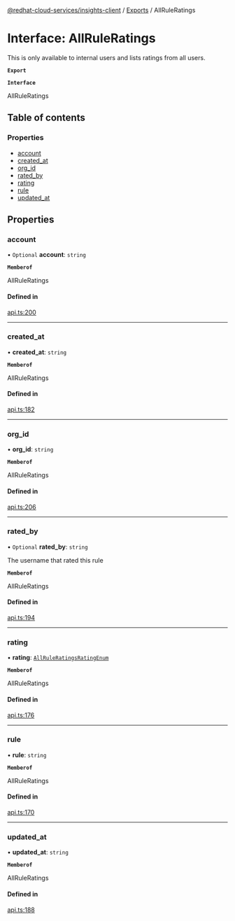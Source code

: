 [@redhat-cloud-services/insights-client](../README.md) / [Exports](../modules.md) / AllRuleRatings

# Interface: AllRuleRatings

This is only available to internal users and lists ratings from all users.

**`Export`**

**`Interface`**

AllRuleRatings

## Table of contents

### Properties

- [account](AllRuleRatings.md#account)
- [created\_at](AllRuleRatings.md#created_at)
- [org\_id](AllRuleRatings.md#org_id)
- [rated\_by](AllRuleRatings.md#rated_by)
- [rating](AllRuleRatings.md#rating)
- [rule](AllRuleRatings.md#rule)
- [updated\_at](AllRuleRatings.md#updated_at)

## Properties

### account

• `Optional` **account**: `string`

**`Memberof`**

AllRuleRatings

#### Defined in

[api.ts:200](https://github.com/mkholjuraev/javascript-clients/blob/master/packages/insights/api.ts#L200)

___

### created\_at

• **created\_at**: `string`

**`Memberof`**

AllRuleRatings

#### Defined in

[api.ts:182](https://github.com/mkholjuraev/javascript-clients/blob/master/packages/insights/api.ts#L182)

___

### org\_id

• **org\_id**: `string`

**`Memberof`**

AllRuleRatings

#### Defined in

[api.ts:206](https://github.com/mkholjuraev/javascript-clients/blob/master/packages/insights/api.ts#L206)

___

### rated\_by

• `Optional` **rated\_by**: `string`

The username that rated this rule

**`Memberof`**

AllRuleRatings

#### Defined in

[api.ts:194](https://github.com/mkholjuraev/javascript-clients/blob/master/packages/insights/api.ts#L194)

___

### rating

• **rating**: [`AllRuleRatingsRatingEnum`](../enums/AllRuleRatingsRatingEnum.md)

**`Memberof`**

AllRuleRatings

#### Defined in

[api.ts:176](https://github.com/mkholjuraev/javascript-clients/blob/master/packages/insights/api.ts#L176)

___

### rule

• **rule**: `string`

**`Memberof`**

AllRuleRatings

#### Defined in

[api.ts:170](https://github.com/mkholjuraev/javascript-clients/blob/master/packages/insights/api.ts#L170)

___

### updated\_at

• **updated\_at**: `string`

**`Memberof`**

AllRuleRatings

#### Defined in

[api.ts:188](https://github.com/mkholjuraev/javascript-clients/blob/master/packages/insights/api.ts#L188)
